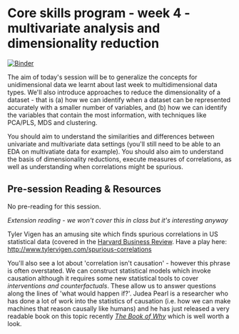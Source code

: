 # Core skills program - week 4 - multivariate analysis and dimensionality reduction

[![Binder](https://mybinder.org/badge.svg)](https://mybinder.org/v2/gh/core-skills/04-multivariate-analysis.git/master)

The aim of today's session will be to generalize the concepts for unidimensional data we learnt about last week to multidimensional data types.  We'll also introduce approaches to reduce the dimensionality of a dataset - that is (a) how we can identify when a dataset can be represented accurately with a smaller number of variables, and (b) how we can identify the variables that contain the most information, with techniques like PCA/PLS, MDS and clustering.

You should aim to understand the similarities and differences between univariate and multivariate data settings (you'll still need to be able to an EDA on multivatiate data for example). You should also aim to understand the basis of dimensionality reductions, execute measures of correlations, as well as understanding when correlations might be spurious.

## Pre-session Reading & Resources
No pre-reading for this session.

*Extension reading - we won't cover this in class but it's interesting anyway*

Tyler Vigen has an amusing site which finds spurious correlations in US statistical data (covered in the [Harvard Business Review](https://hbr.org/2015/06/beware-spurious-correlations). Have a play here: http://www.tylervigen.com/spurious-correlations

You'll also see a lot about 'correlation isn't causation' - however this phrase is often overstated. We can construct statistical models which invoke causation although it requires some new statistical tools to cover _interventions and counterfactuals_. These allow us to answer questions along the lines of 'what would happen if?'. Judea Pearl is a researcher who has done a lot of work into the statistics of causation (i.e. how we can make machines that reason causally like humans) and he has just released a very readable book on this topic recently [_The Book of Why_](https://www.amazon.com/Book-Why-Science-Cause-Effect/dp/046509760X) which is well worth a look.
